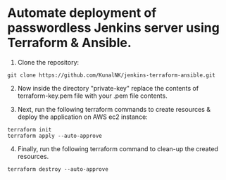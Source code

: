 
# Automate deployment of passwordless Jenkins server using Terraform & Ansible.




1. Clone the repository:

```
git clone https://github.com/KunalNK/jenkins-terraform-ansible.git

```

2. Now inside the directory "private-key" replace the contents of terraform-key.pem file with your .pem file contents.


3. Next, run the following terraform commands to create resources & deploy the application on AWS ec2 instance:

```
terraform init
terraform apply --auto-approve

```
4. Finally, run the following terraform command to clean-up the created resources.

```
terraform destroy --auto-approve

```

